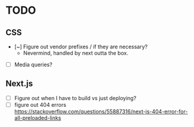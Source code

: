 # TODO

## CSS

- [~] Figure out vendor prefixes / if they are necessary?
  - Nevermind, handled by next outta the box.
- [ ] Media queries?

## Next.js

- [ ] Figure out when I have to build vs just deploying?
- [ ] figure out 404 errors https://stackoverflow.com/questions/55887316/next-js-404-error-for-all-preloaded-links
